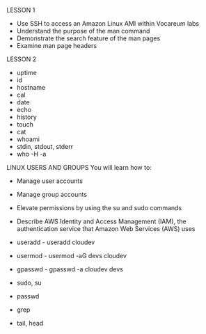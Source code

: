 LESSON 1
* Use SSH to access an Amazon Linux AMI within Vocareum labs
* Understand the purpose of the man command
* Demonstrate the search feature of the man pages
* Examine man page headers

LESSON 2
* uptime
* id
* hostname
* cal
* date
* echo
* history
* touch
* cat
* whoami
* stdin, stdout, stderr
* who -H -a

LINUX USERS AND GROUPS
You will learn how to:
* Manage user accounts
* Manage group accounts
* Elevate permissions by using the su and sudo commands
* Describe AWS Identity and Access Management (IAM), the authentication service that Amazon Web Services (AWS) uses

* useradd - useradd cloudev
* usermod - usermod -aG devs cloudev
* gpasswd - gpasswd -a cloudev devs
* sudo, su
* passwd
* grep
* tail, head
